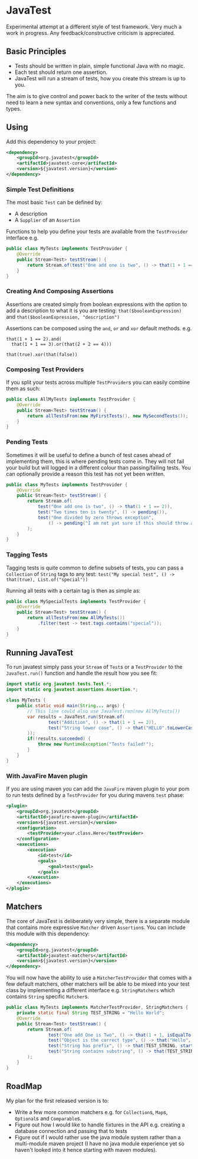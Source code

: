 # JavaTest

Experimental attempt at a different style of test framework. Very much a work in progress. Any feedback/constructive criticism
is appreciated.

## Basic Principles

- Tests should be written in plain, simple functional Java with no magic.
- Each test should return one assertion.
- JavaTest will run a stream of tests, how you create this stream is up to you.

The aim is to give control and power back to the writer of the tests without need to learn a new syntax and conventions,
only a few functions and types.

## Using

Add this dependency to your project:

```xml
<dependency>
    <groupId>org.javatest</groupId>
    <artifactId>javatest-core</artifactId>
    <version>${javatest.version}</version>
</dependency>
```

### Simple Test Definitions

The most basic `Test` can be defined by:
- A description
- A `Supplier` of an `Assertion`

Functions to help you define your tests are available from the `TestProvider` interface e.g.
```java
public class MyTests implements TestProvider {
    @Override
    public Stream<Test> testStream() {
        return Stream.of(test("One add one is two", () -> that(1 + 1 == 2)));
    }
}
```

### Creating And Composing Assertions

Assertions are created simply from boolean expressions with the option to add a description to what it is you are testing:
`that($booleanExpression)` and `that($booleanExpression, "description")`

Assertions can be composed using the `and`, `or` and `xor` default methods. e.g.

```
that(1 + 1 == 2).and(
  that(1 + 1 == 3).or(that(2 + 2 == 4)))
  
that(true).xor(that(false))
````

### Composing Test Providers

If you split your tests across multiple `TestProvider`s you can easily combine them as such:

```java
public class AllMyTests implements TestProvider {
    @Override
    public Stream<Test> testStream() {
        return allTestsFrom(new MyFirstTests(), new MySecondTests()); 
    }
}
```

### Pending Tests

Sometimes it will be useful to define a bunch of test cases ahead of implementing them, this is where
pending tests come in. They will not fail your build but will logged in a different colour than passing/failing tests.
You can optionally provide a reason this test has not yet been written.

```java
public class MyTests implements TestProvider {
    @Override
    public Stream<Test> testStream() {
        return Stream.of(
            test("One add one is two", () -> that(1 + 1 == 2)),
            test("Two times ten is twenty", () -> pending()),
            test("One divided by zero throws exception",
                () -> pending("I am not yat sure if this should throw an exception or return a failure value"))
        );
    }
}
```

### Tagging Tests

Tagging tests is quite common to define subsets of tests, you can pass a `Collection` of `String` tags to any test:
`test("My special test", () -> that(true), List.of("special"))`

Running all tests with a certain tag is then as simple as:

```java
public class MySpecialTests implements TestProvider {
    @Override
    public Stream<Test> testStream() {
        return allTestsFrom(new AllMyTests())
            .filter(test -> test.tags.contains("special")); 
    }
}
```

## Running JavaTest

To run javatest simply pass your `Stream` of `Test`s or a `TestProvider` to the `JavaTest.run()` function and handle the
result how you see fit: 

```java
import static org.javatest.tests.Test.*;
import static org.javatest.assertions.Assertion.*;

class MyTests {
    public static void main(String... args) {
        // This line could also use JavaTest.run(new AllMyTests())
        var results = JavaTest.run(Stream.of(
                test("Addition", () -> that(1 + 1 == 2)),
                test("String lower case", () -> that("HELLO".toLowerCase().equals("hello")))
        ));
        if(!results.succeeded) {
            throw new RuntimeException("Tests failed!");
        }
    }
}
```

### With JavaFire Maven plugin

If you are using maven you can add the `JavaFire` maven plugin to your pom to run tests defined by a `TestProvider` for you
during mavens `test` phase:

```xml
<plugin>
    <groupId>org.javatest</groupId>
    <artifactId>javafire-maven-plugin</artifactId>
    <version>${javatest.version}</version>
    <configuration>
        <testProvider>your.class.Here</testProvider>
    </configuration>
    <executions>
        <execution>
            <id>test</id>
            <goals>
                <goal>test</goal>
            </goals>
        </execution>
    </executions>
</plugin>
```

## Matchers

The core of JavaTest is deliberately very simple, there is a separate module that contains more expressive `Matcher` driven
`Assertion`s. You can include this module with this dependency:

```xml
<dependency>
    <groupId>org.javatest</groupId>
    <artifactId>javatest-matchers</artifactId>
    <version>${javatest.version}</version>
</dependency>
```

You will now have the ability to use a `MatcherTestProvider` that comes with a few default matchers, other matchers will
be able to be mixed into your test class by implementing a different interface e.g. `StringMatchers` which contains `String` specific
`Matcher`s.

```java
public class MyTests implements MatcherTestProvider, StringMatchers {
    private static final String TEST_STRING = "Hello World";
    @Override
    public Stream<Test> testStream() {
        return Stream.of(
                test("One add One is Two", () -> that(1 + 1, isEqualTo(2))),
                test("Object is the correct type", () -> that("Hello", hasType(String.class))),
                test("String has prefix", () -> that(TEST_STRING, startsWith("Hello"))),
                test("String contains substring", () -> that(TEST_STRING, containsString("llo")))
        );
    }
}
```

## RoadMap

My plan for the first released version is to:

- Write a few more common matchers e.g. for `Collection`s, `Map`s, `Optional`s and `Comparable`s.
- Figure out how I would like to handle fixtures in the API e.g. creating a database connection and passing that to tests
- Figure out if I would rather use the java module system rather than a multi-module maven project (I have no java module
experience yet so haven't looked into it hence starting with maven modules).
